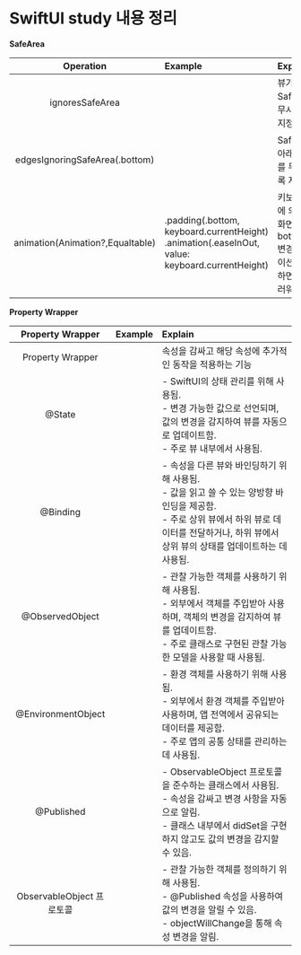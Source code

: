 #  SwiftUI study 내용 정리

**SafeArea**

| Operation | Example | Explain |
|:---:| :--- | :--- |
| ignoresSafeArea |  | 뷰가 전체 Safe Area를 무시하도록 지정 |
| edgesIgnoringSafeArea(.bottom) |  | Safe Area의 아래쪽 경계를 무시하도록 지정 |
| animation(Animation?,Equaltable) | .padding(.bottom, keyboard.currentHeight)<br>.animation(.easeInOut, value: keyboard.currentHeight) | 키보드 높이에 의해 해당 화면의 bottomInset변경\n애니메이션을 추가하면 자연스러워진다 |
  
  
**Property Wrapper**

| Property Wrapper | Example | Explain |
|:---:| :--- | :--- |
| Property Wrapper |  | 속성을 감싸고 해당 속성에 추가적인 동작을 적용하는 기능 |
| @State |  | - SwiftUI의 상태 관리를 위해 사용됨.<br>- 변경 가능한 값으로 선언되며, 값의 변경을 감지하여 뷰를 자동으로 업데이트함.<br>- 주로 뷰 내부에서 사용됨. |
| @Binding |  | - 속성을 다른 뷰와 바인딩하기 위해 사용됨.<br>- 값을 읽고 쓸 수 있는 양방향 바인딩을 제공함.<br>- 주로 상위 뷰에서 하위 뷰로 데이터를 전달하거나, 하위 뷰에서 상위 뷰의 상태를 업데이트하는 데 사용됨. |  
| @ObservedObject |  | - 관찰 가능한 객체를 사용하기 위해 사용됨.<br>- 외부에서 객체를 주입받아 사용하며, 객체의 변경을 감지하여 뷰를 업데이트함.<br>- 주로 클래스로 구현된 관찰 가능한 모델을 사용할 때 사용됨. |  
| @EnvironmentObject |  | - 환경 객체를 사용하기 위해 사용됨.<br>- 외부에서 환경 객체를 주입받아 사용하며, 앱 전역에서 공유되는 데이터를 제공함.<br>- 주로 앱의 공통 상태를 관리하는 데 사용됨. |  
| @Published |  | - ObservableObject 프로토콜을 준수하는 클래스에서 사용됨.<br>- 속성을 감싸고 변경 사항을 자동으로 알림.<br>- 클래스 내부에서 didSet을 구현하지 않고도 값의 변경을 감지할 수 있음. |  
| ObservableObject 프로토콜 |  | - 관찰 가능한 객체를 정의하기 위해 사용됨.<br>- @Published 속성을 사용하여 값의 변경을 알릴 수 있음.<br>- objectWillChange을 통해 속성 변경을 알림. |  
